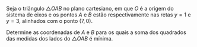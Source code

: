 Seja o triângulo $\triangle OAB$ no plano cartesiano, em que $O$ é a origem do sistema de eixos e os pontos $A$ e $B$ estão respectivamente nas retas $y = 1$ e $y = 3$, alinhados com o ponto $(7,0)$. 

Determine as coordenadas de $A$ e $B$ para os quais a soma dos quadrados das medidas dos lados do $\triangle OAB$ é mínima.

